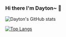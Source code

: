### Hi there I'm Dayton~ 👋

![Dayton's GitHub stats](https://github-readme-stats.vercel.app/api?username=spursforever&count_private=true&show_icons=true&theme=gruvbox)

[![Top Langs](https://github-readme-stats.vercel.app/api/top-langs/?username=spursforever&layout=compact&theme=solarized-light)](https://github.com/spursforever/github-readme-stats)

<!--

	https://img.shields.io/badge/JavaScript-F7DF1E?style=for-the-badge&logo=javascript&logoColor=black
	https://img.shields.io/badge/React-20232A?style=for-the-badge&logo=react&logoColor=61DAFB
  	https://img.shields.io/badge/Redux-593D88?style=for-the-badge&logo=redux&logoColor=white
https://img.shields.io/badge/Flask-000000?style=for-the-badge&logo=flask&logoColor=white
https://img.shields.io/badge/Heroku-430098?style=for-the-badge&logo=heroku&logoColor=white

	https://img.shields.io/badge/sequelize-323330?style=for-the-badge&logo=sequelize&logoColor=blue
**spursforever/spursforever** is a ✨ _special_ ✨ repository because its `README.md` (this file) appears on your GitHub profile.

Here are some ideas to get you started:

- 🔭 I’m currently working on ...
- 🌱 I’m currently learning ...
- 👯 I’m looking to collaborate on ...
- 🤔 I’m looking for help with ...
- 💬 Ask me about ...
- 📫 How to reach me: ...
- 😄 Pronouns: ...
- ⚡ Fun fact: ...
-->
